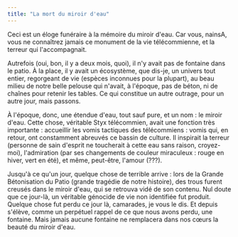 ```yaml
---
title: "La mort du miroir d'eau"
---
```

Ceci est un éloge funéraire à la mémoire du miroir d'eau. Car vous, nainsA, vous ne connaîtrez jamais ce monument de la vie télécommienne, et la terreur qui l'accompagnait.


Autrefois (oui, bon, il y a deux mois, quoi), il n'y avait pas de fontaine dans le patio. À la place, il y avait un écosystème, que dis-je, un univers tout entier, regorgeant de vie (espèces inconnues pour la plupart), au beau milieu de notre belle pelouse qui n'avait, à l'époque, pas de béton, ni de chaînes pour retenir les tables. Ce qui constitue un autre outrage, pour un autre jour, mais passons.

À l'époque, donc, une étendue d'eau, tout sauf pure, et un nom : le miroir d'eau. Cette chose, véritable Styx télécommien, avait une fonction très importante : accueillir les vomis tactiques des télécommiens : vomis qui, en retour, ont constamment abreuvés ce bassin de culture. Il inspirait la terreur (personne de sain d'esprit ne toucherait à cette eau sans raison, croyez-moi), l'admiration (par ses changements de couleur miraculeux : rouge en hiver, vert en été), et même, peut-être, l'amour (???).

Jusqu'à ce qu'un jour, quelque chose de terrible arrive : lors de la Grande Bétonisation du Patio (grande tragédie de notre histoire), des trous furent creusés dans le miroir d'eau, qui se retrouva vidé de son contenu. Nul doute que ce jour-là, un véritable génocide de vie non identifiée fut produit. Quelque chose fut perdu ce jour là, camarades, je vous le dis. Et depuis s'élève, comme un perpétuel rappel de ce que nous avons perdu, une fontaine. Mais jamais aucune fontaine ne remplacera dans nos cœurs la beauté du miroir d'eau.